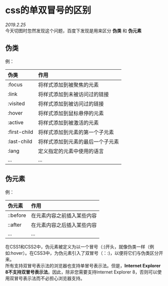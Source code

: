 # css的单双冒号的区别

*2019.2.25*<br>
今天切图时忽然发现这个问题，百度下发现是用来区分 **伪类** 和 **伪元素**

## 伪类

例：<br>

|伪类|作用|
|:---|:---|
|:focus|将样式添加到被聚焦的元素|
|:link|将样式添加到未被访问过的链接|
|:visited|将样式添加到被访问过的链接|
|:hover|将样式添加到鼠标悬停的元素|
|:active|将样式添加到被激活的元素|
|:first-child|将样式添加到元素的第一个子元素|
|:last-child|将样式添加到元素的最后一个子元素|
|:lang|定义指定的元素中使用的语言|
|...|...|

## 伪元素

例：<br>

|伪元素|作用|
|:---|:---|
|::before|在元素内容之前插入某些内容|
|::after|在元素内容之后插入某些内容|
|...|...|

在CSS1和CSS2中，伪元素被定义为以一个冒号（:)开头，就像伪类一样（例如:hover）。在CSS3中，为伪元素引入了双冒号（：:)，以便将它们与伪类区分开来。<br>
所有支持双冒号表示法的浏览器也支持单冒号表示法。但是，**Internet Explorer 8不支持双冒号表示法**。因此，除非您需要支持Internet Explorer 8，否则可以使用双冒号表示法而不必担心浏览器支持。
